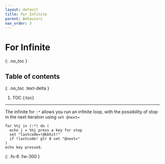 ```yaml
---
layout: default
title: For Infinite
parent: Behaviors
nav_order: 3
---
```


# For Infinite
{: .no_toc }

## Table of contents
{: .no_toc .text-delta }

1. TOC
{:toc}

---

The infinite for `:*` allows you run an infinite loop, with the possibility of stop in the next iteration using `set @next=`

```
for %%j in (:*) do (
  echo j = %%j press a key for stop
  set "lastcode=!@kbhit!"
  if !lastcode! gtr 0 set "@next="
)
echo key pressed.
```

{: .fs-6 .fw-300 }
